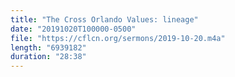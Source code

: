 ```yaml
---
title: "The Cross Orlando Values: lineage"
date: "20191020T100000-0500"
file: "https://cflcn.org/sermons/2019-10-20.m4a"
length: "6939182"
duration: "28:38"
---
```

